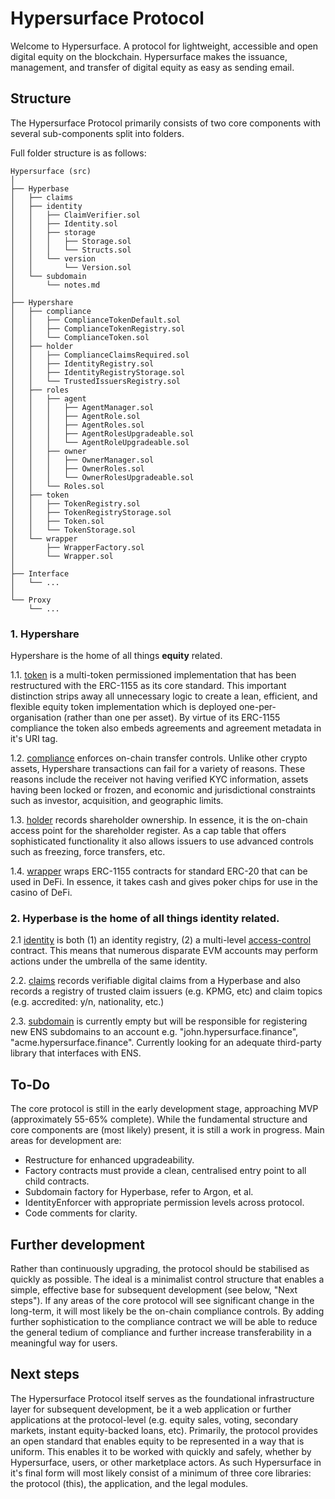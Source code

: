 # Hypersurface Protocol

Welcome to Hypersurface. A protocol for lightweight, accessible and open digital equity on the blockchain. Hypersurface makes the issuance, management, and transfer of digital equity as easy as sending email. 

## Structure
The Hypersurface Protocol primarily consists of two core components with several sub-components split into folders.

Full folder structure is as follows:

	Hypersurface (src)
	│
	├── Hyperbase
	│   ├── claims
	│   ├── identity
	│   │   ├── ClaimVerifier.sol
	│   │   ├── Identity.sol
	│   │   ├── storage
	│   │   │   ├── Storage.sol
	│   │   │   └── Structs.sol
	│   │   └── version
	│   │       └── Version.sol
	│   └── subdomain
	│       └── notes.md
	│
	├── Hypershare
	│   ├── compliance
	│   │   ├── ComplianceTokenDefault.sol
	│   │   ├── ComplianceTokenRegistry.sol
	│   │   └── ComplianceToken.sol
	│   ├── holder
	│   │   ├── ComplianceClaimsRequired.sol
	│   │   ├── IdentityRegistry.sol
	│   │   ├── IdentityRegistryStorage.sol
	│   │   └── TrustedIssuersRegistry.sol
	│   ├── roles
	│   │   ├── agent
	│   │   │   ├── AgentManager.sol
	│   │   │   ├── AgentRole.sol
	│   │   │   ├── AgentRoles.sol
	│   │   │   ├── AgentRolesUpgradeable.sol
	│   │   │   └── AgentRoleUpgradeable.sol
	│   │   ├── owner
	│   │   │   ├── OwnerManager.sol
	│   │   │   ├── OwnerRoles.sol
	│   │   │   └── OwnerRolesUpgradeable.sol
	│   │   └── Roles.sol
	│   ├── token
	│   │   ├── TokenRegistry.sol
	│   │   ├── TokenRegistryStorage.sol
	│   │   ├── Token.sol
	│   │   └── TokenStorage.sol
	│   └── wrapper
	│       ├── WrapperFactory.sol
	│       └── Wrapper.sol
	│
	├── Interface
	│   └── ...
	│
	└── Proxy
		└── ...

### 1. Hypershare 
Hypershare is the home of all things **equity** related. 

1.1. [token](https://github.com/blit-man/hypersurface-forge/src/Hypershare/token) is a multi-token permissioned implementation that has been restructured with the ERC-1155 as its core standard. This important distinction strips away all unnecessary logic to create a lean, efficient, and flexible equity token implementation which is deployed one-per-organisation (rather than one per asset). By virtue of its ERC-1155 compliance the token also embeds agreements and agreement metadata in it's URI tag.

1.2. [compliance](https://github.com/blit-man/hypersurface-forge/src/Hypershare/compliance) enforces on-chain transfer controls. Unlike other crypto assets, Hypershare transactions can fail for a variety of reasons. These reasons include the receiver not having verified KYC information, assets having been locked or frozen, and economic and jurisdictional constraints such as investor, acquisition, and geographic limits.

1.3. [holder](https://github.com/blit-man/hypersurface-forge/src/Hypershare/holder) records shareholder ownership. In essence, it is the on-chain access point for the shareholder register. As a cap table that offers sophisticated functionality it also allows issuers to use advanced controls such as freezing, force transfers, etc.   

1.4. [wrapper](https://github.com/blit-man/hypersurface-forge/src/Hypershare/wrapper) wraps ERC-1155 contracts for standard ERC-20 that can be used in DeFi. In essence, it takes cash and gives poker chips for use in the casino of DeFi.

### 2. Hyperbase is the home of all things **identity** related.

2.1 [identity](https://github.com/blit-man/hypersurface-forge/src/Hyperbase/identity) is both (1) an identity registry, (2) a multi-level [access-control](https://docs.openzeppelin.com/contracts/2.x/access-control "OpenZeppelin Access Control") contract. This means that numerous disparate EVM accounts may perform actions under the umbrella of the same identity. 

2.2. [claims](https://github.com/blit-man/hypersurface-forge/src/Hyperbase/claims) records verifiable digital claims from a Hyperbase and also records a registry of trusted claim issuers (e.g. KPMG, etc) and claim topics (e.g. accredited: y/n, nationality, etc.)

2.3. [subdomain](https://github.com/blit-man/hypersurface-forge/src/Hyperbase/subdomain) is currently empty but will be responsible for registering new ENS subdomains to an account e.g. "john.hypersurface.finance", "acme.hypersurface.finance". Currently looking for an adequate third-party library that interfaces with ENS.

## To-Do 
The core protocol is still in the early development stage, approaching MVP (approximately 55-65% complete). While the fundamental structure and core components are (most likely) present, it is still a work in progress. Main areas for development are: 

- Restructure for enhanced upgradeability.
- Factory contracts must provide a clean, centralised entry point to all child contracts.
- Subdomain factory for Hyperbase, refer to Argon, et al. 
- IdentityEnforcer with appropriate permission levels across protocol.
- Code comments for clarity.

## Further development 
Rather than continuously upgrading, the protocol should be stabilised as quickly as possible. The ideal is a minimalist control structure that enables a simple, effective base for subsequent development (see below, "Next steps"). If any areas of the core protocol will see significant change in the long-term, it will most likely be the on-chain compliance controls. By adding further sophistication to the compliance contract we will be able to reduce the general tedium of compliance and further increase transferability in a meaningful way for users.

## Next steps
The Hypersurface Protocol itself serves as the foundational infrastructure layer for subsequent development, be it a web application or further applications at the protocol-level (e.g. equity sales, voting, secondary markets, instant equity-backed loans, etc). Primarily, the protocol provides an open standard that enables equity to be represented in a way that is uniform. This enables it to be worked with quickly and safely, whether by Hypersurface, users, or other marketplace actors. As such Hypersurface in it's final form will most likely consist of a minimum of three core libraries: the protocol (this), the application, and the legal modules.